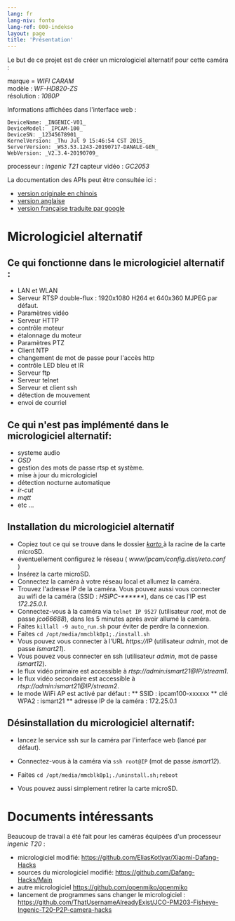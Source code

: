 ```yaml
---
lang: fr
lang-niv: fonto
lang-ref: 000-indekso
layout: page
title: 'Présentation'
---
```


Le but de ce projet est de créer un micrologiciel alternatif pour cette caméra :

marque = _WIFI CARAM_  
modèle : _WF-HD820-ZS_  
résolution : _1080P_

Informations affichées dans l'interface web :
```
DeviceName: _INGENIC-V01_
DeviceModel: _IPCAM-100_
DeviceSN: _12345678901_
KernelVersion: _Thu Jul 9 15:46:54 CST 2015_
ServerVersion: _WS3.53.1243-20190717-DANALE-GEN_
WebVersion: _V2.3.4-20190709_
```

processeur : _ingenic T21_
capteur vidéo : _GC2053_

La documentation des APIs peut être consultée ici :  
* [version originale en chinois](../zh/includes.zh/html/)
* [version anglaise](../en/includes.en/html/)
* [version française traduite par google](../fr/includes.fr/html/)

# Micrologiciel alternatif

## Ce qui fonctionne dans le micrologiciel alternatif :

* LAN et WLAN
* Serveur RTSP double-flux : 1920x1080 H264 et 640x360 MJPEG par défaut.
* Paramètres vidéo
* Serveur HTTP
* contrôle moteur
* étalonnage du moteur
* Paramètres PTZ
* Client NTP
* changement de mot de passe pour l'accès http
* contrôle LED bleu et IR
* Serveur ftp
* Serveur telnet
* Serveur et client ssh
* détection de mouvement
* envoi de courriel

## Ce qui n'est pas implémenté dans le micrologiciel alternatif:

* systeme audio
* _OSD_
* gestion des mots de passe rtsp et système.
* mise à jour du micrologiciel
* détection nocturne automatique
* _ir-cut_
* _mqtt_
* etc ...

## Installation du micrologiciel alternatif

* Copiez tout ce qui se trouve dans le dossier [ _karto_ ](https://github.com/jmichault/ipcam-100/tree/master/karto) à la racine de la carte microSD.
* éventuellement configurez le réseau ( _www/ipcam/config.dist/reto.conf_ )
* Insérez la carte microSD.
* Connectez la caméra à votre réseau local et allumez la caméra.
* Trouvez l'adresse IP de la caméra. Vous pouvez aussi vous connecter au wifi de la caméra (SSID : _HSIPC-******_), dans ce cas l'IP est _172.25.0.1_.
* Connectez-vous à la caméra via `telnet IP 9527` (utilisateur _root_, mot de passe _jco66688_), dans les 5 minutes après avoir allumé la caméra.
* Faites `killall -9 auto_run.sh` pour éviter de perdre la connexion.
* Faites `cd /opt/media/mmcblk0p1;./install.sh`
* Vous pouvez vous connecter à l'URL _https://IP_ (utilisateur _admin_, mot de passe _ismart21_).
* Vous pouvez vous connecter en ssh (utilisateur _admin_, mot de passe _ismart12_).
* le flux vidéo primaire est accessible à _rtsp://admin:ismart21@IP/stream1_.
* le flux vidéo secondaire est accessible à _rtsp://admin:ismart21@IP/stream2_.
* le mode WiFi AP est activé par défaut :
** SSID : ipcam100-xxxxxx
** clé WPA2 : ismart21
** adresse IP de la caméra : 172.25.0.1

## Désinstallation du micrologiciel alternatif:

* lancez le service ssh sur la caméra par l'interface web (lancé par défaut).
* Connectez-vous à la caméra via `ssh root@IP` (mot de passe _ismart12_).
* Faites `cd /opt/media/mmcblk0p1;./uninstall.sh;reboot`

* Vous pouvez aussi simplement retirer la carte microSD.

# Documents intéressants

Beaucoup de travail a été fait pour les caméras équipées d'un processeur _ingenic T20_ :
* micrologiciel modifié: <https://github.com/EliasKotlyar/Xiaomi-Dafang-Hacks>
* sources du micrologiciel modifié: <https://github.com/Dafang-Hacks/Main>
* autre micrologiciel <https://github.com/openmiko/openmiko>
* lancement de programmes sans changer le micrologiciel : <https://github.com/ThatUsernameAlreadyExist/JCO-PM203-Fisheye-Ingenic-T20-P2P-camera-hacks>

